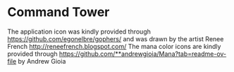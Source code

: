 # Command Tower


The application icon was kindly provided through https://github.com/egonelbre/gophers/ and was drawn by the artist Renee French http://reneefrench.blogspot.com/
The mana color icons are kindly provided through https://github.com/**andrewgioia/Mana?tab=readme-ov-file by Andrew Gioia